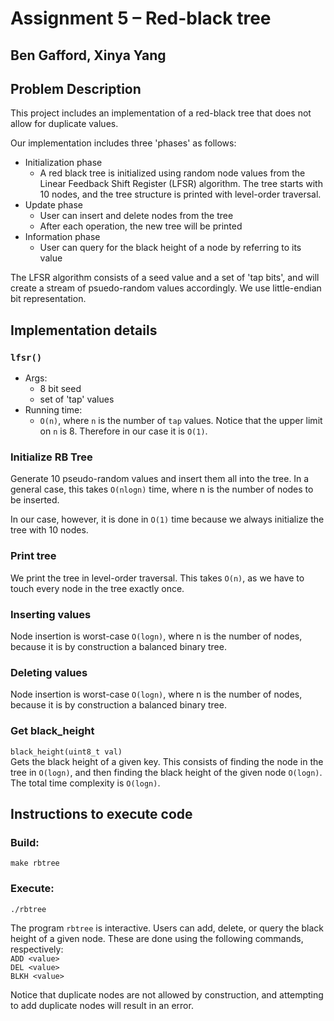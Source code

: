 # Assignment 5 – Red-black tree
## Ben Gafford, Xinya Yang

## Problem Description
This project includes an implementation of a red-black tree that does not allow for duplicate values.

Our implementation includes three 'phases' as follows:

- Initialization phase  
  - A red black tree is initialized using random node values from the Linear Feedback Shift Register (LFSR) algorithm. The tree starts with 10 nodes, and the tree structure is printed with level-order traversal. 
- Update phase  
  - User can insert and delete nodes from the tree
  - After each operation, the new tree will be printed
- Information phase  
  - User can query for the black height of a node by referring to its value

The LFSR algorithm consists of a seed value and a set of 'tap bits', and will create a stream of psuedo-random values accordingly. We use little-endian bit representation. 

## Implementation details 

### `lfsr()`
* Args:
  * 8 bit seed
  * set of 'tap' values
* Running time:
  * `O(n)`, where `n` is the number of `tap` values. Notice that the upper limit on `n` is 8. Therefore in our case it is `O(1)`. 

### Initialize RB Tree
Generate 10 pseudo-random values and insert them all into the tree. In a general case, this takes `O(nlogn)` time, where n is the number of nodes to be inserted. 

In our case, however, it is done in `O(1)` time because we always initialize the tree with 10 nodes.

### Print tree
We print the tree in level-order traversal. This takes `O(n)`, as we have to touch every node in the tree exactly once.

### Inserting values
Node insertion is worst-case `O(logn)`, where n is the number of nodes, because it is by construction a balanced binary tree. 

### Deleting values
Node insertion is worst-case `O(logn)`, where n is the number of nodes, because it is by construction a balanced binary tree. 

### Get black_height
`black_height(uint8_t val)`  
Gets the black height of a given key. This consists of finding the node in the tree in `O(logn)`, and then finding the black height of the given node `O(logn)`. The total time complexity is `O(logn)`. 

## Instructions to execute code
### Build:
`make rbtree`

### Execute:
`./rbtree`

The program `rbtree` is interactive. Users can add, delete, or query the black height of a given node. These are done using the following commands, respectively:  
`ADD <value>`  
`DEL <value>`  
`BLKH <value>`

Notice that duplicate nodes are not allowed by construction, and attempting to add duplicate nodes will result in an error. 



